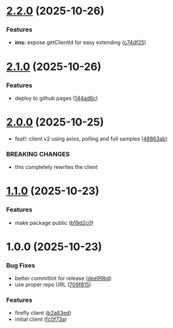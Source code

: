 # [2.2.0](https://github.com/ahmed-musallam/firefly-services-clients/compare/v2.1.0...v2.2.0) (2025-10-26)

### Features

- **ims:** expose getClientId for easy extending ([c74df25](https://github.com/ahmed-musallam/firefly-services-clients/commit/c74df25123966ffb55cfa389a7ec1fbcb0649ff9))

# [2.1.0](https://github.com/ahmed-musallam/firefly-services-clients/compare/v2.0.0...v2.1.0) (2025-10-26)

### Features

- deploy to github pages ([144ad6c](https://github.com/ahmed-musallam/firefly-services-clients/commit/144ad6c9789293d1e3194214984ecaf3f443261a))

# [2.0.0](https://github.com/ahmed-musallam/firefly-services-clients/compare/v1.1.0...v2.0.0) (2025-10-25)

- feat!: client v2 using axios, polling and full samples ([48863ab](https://github.com/ahmed-musallam/firefly-services-clients/commit/48863abf443dd4b1b5b1d3ee4442ed9551d09c26))

### BREAKING CHANGES

- this completely rewrites the client

# [1.1.0](https://github.com/ahmed-musallam/firefly-services-clients/compare/v1.0.0...v1.1.0) (2025-10-23)

### Features

- make package public ([b19d2c0](https://github.com/ahmed-musallam/firefly-services-clients/commit/b19d2c0bd3ff8d899afd03ef54b15ec36a8d9325))

# 1.0.0 (2025-10-23)

### Bug Fixes

- better commitlint for release ([dee99bd](https://github.com/ahmed-musallam/firefly-services-clients/commit/dee99bdd2bd1e6905b93e8d6e31397e58c3c7f5a))
- use proper repo URL ([709f815](https://github.com/ahmed-musallam/firefly-services-clients/commit/709f815fbf885af00cca4ed0d2fde5c041807094))

### Features

- firefly client ([b2a83ed](https://github.com/ahmed-musallam/firefly-services-clients/commit/b2a83ed115a3d79b90f83544912b0f739c0a469d))
- initial client ([fc0f73a](https://github.com/ahmed-musallam/firefly-services-clients/commit/fc0f73a250578c21227419b87555a15b24ce36c8))
